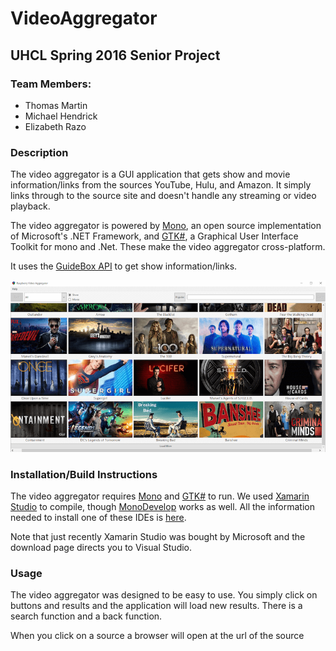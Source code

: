 # VideoAggregator
## UHCL Spring 2016 Senior Project
### Team Members:
* Thomas Martin
* Michael Hendrick
* Elizabeth Razo

### Description
The video aggregator is a GUI application that gets show and movie information/links from the sources YouTube, Hulu, 
and Amazon. It simply links through to the source site and doesn't handle any streaming or video playback.

The video aggregator is powered by [Mono](http://www.mono-project.com/), an open source implementation of Microsoft's .NET 
Framework, and [GTK#](http://www.mono-project.com/docs/gui/gtksharp/), a Graphical User Interface Toolkit for mono and .Net.
These make the video aggregator cross-platform.

It uses the [GuideBox API](http://www.guidebox.com/) to get show information/links.

![VideoAggregatorExample](https://github.com/Lakon/VideoAggregator/blob/master/VideoAggregator-example.png)

### Installation/Build Instructions
The video aggregator requires [Mono](http://www.mono-project.com/) and [GTK#](http://www.mono-project.com/docs/gui/gtksharp/) 
to run. We used [Xamarin Studio](https://www.xamarin.com/studio) to compile, though [MonoDevelop](http://www.monodevelop.com/) 
works as well. All the information needed to install one of these IDEs is [here](http://www.monodevelop.com/download/).

Note that just recently Xamarin Studio was bought by Microsoft and the download page directs you to Visual Studio.

### Usage
The video aggregator was designed to be easy to use. You simply click on buttons and results and the application will load new
results. There is a search function and a back function.

When you click on a source a browser will open at the url of the source

